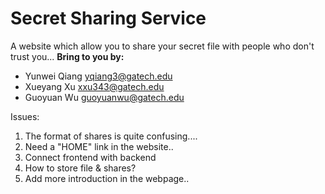# Secret Sharing Service
A website which allow you to share your secret file with people who don't trust you... 
**Bring to you by:**

* Yunwei Qiang <yqiang3@gatech.edu>* Xueyang Xu  <xxu343@gatech.edu>* Guoyuan Wu <guoyuanwu@gatech.edu>Issues:

1. The format of shares is quite confusing....
2. Need a "HOME" link in the website..
3. Connect frontend with backend
4. How to store file & shares?
5. Add more introduction in the webpage..